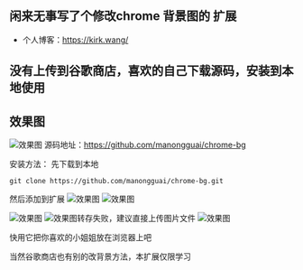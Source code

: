 ## 闲来无事写了个修改chrome 背景图的 扩展
* 个人博客：https://kirk.wang/
## 没有上传到谷歌商店，喜欢的自己下载源码，安装到本地使用

## 效果图

![效果图](https://p3-juejin.byteimg.com/tos-cn-i-k3u1fbpfcp/3dfb0172e89e488fb51c448e0a9c2037~tplv-k3u1fbpfcp-zoom-1.image)
源码地址：<https://github.com/manongguai/chrome-bg>

安装方法： 先下载到本地

    git clone https://github.com/manongguai/chrome-bg.git

然后添加到扩展
![效果图](https://p3-juejin.byteimg.com/tos-cn-i-k3u1fbpfcp/c818c1339a2e4615bf3f5d48584d773a~tplv-k3u1fbpfcp-zoom-1.image)
![效果图](https://p3-juejin.byteimg.com/tos-cn-i-k3u1fbpfcp/8dd3ea846a114d4293d566abe76fb0c8~tplv-k3u1fbpfcp-zoom-1.image)

![效果图](https://p3-juejin.byteimg.com/tos-cn-i-k3u1fbpfcp/25747ebea53b4517ad4def707933082e~tplv-k3u1fbpfcp-zoom-1.image)
![效果图转存失败，建议直接上传图片文件](<转存失败，建议直接上传图片文件 https://kirk.wang/usr/uploads/2023/07/160550832.png>)
![效果图](https://p3-juejin.byteimg.com/tos-cn-i-k3u1fbpfcp/0e66813fbd2b42778dfae4c0fe478bed~tplv-k3u1fbpfcp-zoom-1.image)

快用它把你喜欢的小姐姐放在浏览器上吧

当然谷歌商店也有别的改背景方法，本扩展仅限学习
